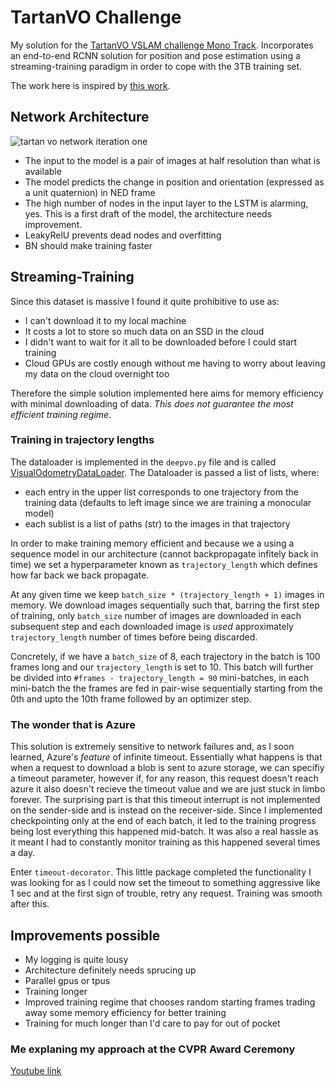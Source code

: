 # TartanVO Challenge
My solution for the [TartanVO VSLAM challenge Mono Track](https://www.aicrowd.com/challenges/tartanair-visual-slam-mono-track). Incorporates an end-to-end RCNN solution for position and pose estimation using a streaming-training paradigm in order to cope with the 3TB training set.

The work here is inspired by [this work](https://www.cs.ox.ac.uk/files/9026/DeepVO.pdf).

## Network Architecture
![tartan vo network iteration one](https://github.com/bakshienator77/tartanVO_challenge_solution/blob/master/images/Tartan_block_diagram%20copy?raw=true)

- The input to the model is a pair of images at half resolution than what is available
- The model predicts the change in position and orientation (expressed as a unit quaternion) in NED frame
- The high number of nodes in the input layer to the LSTM is alarming, yes. This is a first draft of the model, the architecture needs improvement.
- LeakyRelU prevents dead nodes and overfitting
- BN should make training faster

## Streaming-Training
Since this dataset is massive I found it quite prohibitive to use as:
- I can't download it to my local machine
- It costs a lot to store so much data on an SSD in the cloud
- I didn't want to wait for it all to be downloaded before I could start training
- Cloud GPUs are costly enough without me having to worry about leaving my data on the cloud overnight too

Therefore the simple solution implemented here aims for memory efficiency with minimal downloading of data. *This does not guarantee the most efficient training regime*.

### Training in trajectory lengths
The dataloader is implemented in the `deepvo.py` file and is called [VisualOdometryDataLoader](https://github.com/bakshienator77/tartanVO_challenge_solution/blob/master/deepvo.py#L569). The Dataloader is passed a list of lists, where:
- each entry in the upper list corresponds to one trajectory from the training data (defaults to left image since we are training a monocular model)
- each sublist is a list of paths (str) to the images in that trajectory

In order to make training memory efficient and because we a using a sequence model in our architecture (cannot backpropagate infitely back in time) we set a hyperparameter known as `trajectory_length` which defines how far back we back propagate.

At any given time we keep ```batch_size * (trajectory_length + 1)``` images in memory. We download images sequentially such that, barring the first step of training, only `batch_size` number of images are downloaded in each subsequent step and each downloaded image is *used* approximately `trajectory_length` number of times before being discarded.

Concretely, if we have a `batch_size` of 8, each trajectory in the batch is 100 frames long and our `trajectory_length` is set to 10. This batch will further be divided into ```#frames - trajectory_length = 90``` mini-batches, in each mini-batch the the frames are fed in pair-wise sequentially starting from the 0th and upto the 10th frame followed by an optimizer step.

### The wonder that is Azure
This solution is extremely sensitive to network failures and, as I soon learned, Azure's *feature* of infinite timeout. Essentially what happens is that when a request to download a blob is sent to azure storage, we can specifiy a timeout parameter, however if, for any reason, this request doesn't reach azure it also doesn't recieve the timeout value and we are just stuck in limbo forever. The surprising part is that this timeout interrupt is not implemented on the sender-side and is instead on the receiver-side. Since I implemented checkpointing only at the end of each batch, it led to the training progress being lost everything this happened mid-batch. It was also a real hassle as it meant I had to constantly monitor training as this happened several times a day.

Enter `timeout-decorator`. This little package completed the functionality I was looking for as I could now set the timeout to something aggressive like 1 sec and at the first sign of trouble, retry any request. Training was smooth after this.

## Improvements possible

- My logging is quite lousy
- Architecture definitely needs sprucing up
- Parallel gpus or tpus
- Training longer
- Improved training regime that chooses random starting frames trading away some memory efficiency for better training
- Training for much longer than I'd care to pay for out of pocket

### Me explaning my approach at the CVPR Award Ceremony

[Youtube link](https://youtu.be/jNhPD4oO6xA?t=4354)
